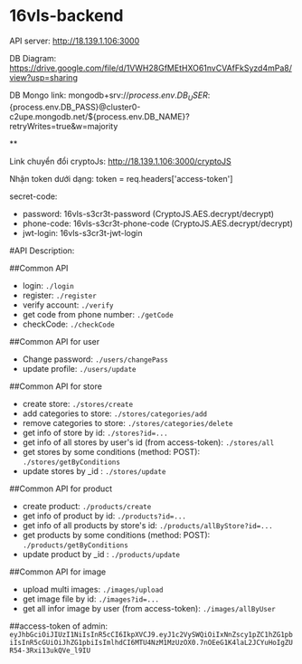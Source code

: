 # 16vls-backend
API server:
http://18.139.1.106:3000

DB Diagram:
https://drive.google.com/file/d/1VWH28GfMEtHXO61nvCVAfFkSyzd4mPa8/view?usp=sharing

DB Mongo link: 
mongodb+srv://${process.env.DB_USER}:${process.env.DB_PASS}@cluster0-c2upe.mongodb.net/${process.env.DB_NAME}?retryWrites=true&w=majority

**

Link chuyển đổi cryptoJs: 
http://18.139.1.106:3000/cryptoJS

Nhận token dưới dạng: token  = req.headers['access-token']

secret-code:
 + password: 16vls-s3cr3t-password (CryptoJS.AES.decrypt/decrypt)
 + phone-code: 16vls-s3cr3t-phone-code (CryptoJS.AES.decrypt/decrypt)
 + jwt-login: 16vls-s3cr3t-jwt-login


#API Description:

##Common API
 + login: `./login`
 + register: `./register`
 + verify account: `./verify`
 + get code from phone number: `./getCode`
 + checkCode: `./checkCode`

##Common API for user
 + Change password: `./users/changePass`
 + update profile: `./users/update`

##Common API for store
 + create store: `./stores/create`
 + add categories to store: `./stores/categories/add`
 + remove categories to store: `./stores/categories/delete`
 + get info of store by id: `./stores?id=...`
 + get info of all stores by user's id (from access-token): `./stores/all`
 + get stores by some conditions (method: POST): `./stores/getByConditions`
 + update stores by _id : `./stores/update`


##Common API for product
 + create product: `./products/create`
 + get info of product by id: `./products?id=...`
 + get info of all products by store's id: `./products/allByStore?id=...`
 + get products by some conditions (method: POST): `./products/getByConditions`
 + update product by _id : `./products/update`

##Common API for image
 + upload multi images: `./images/upload`
 + get image file by id: `./images?id=...`
 + get all infor image by user (from access-token): `./images/allByUser`

##access-token of admin: `eyJhbGciOiJIUzI1NiIsInR5cCI6IkpXVCJ9.eyJ1c2VySWQiOiIxNnZscy1pZC1hZG1pbiIsInR5cGUiOiJhZG1pbiIsImlhdCI6MTU4NzM1MzUzOX0.7nOEeG1K4laL2JCYuHoIgZUR54-3Rxi13ukQVe_l9IU`
